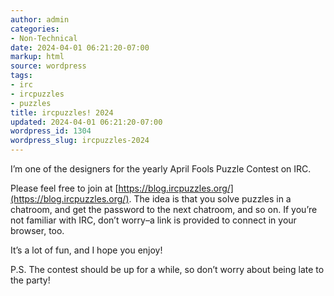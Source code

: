 ```yaml
---
author: admin
categories:
- Non-Technical
date: 2024-04-01 06:21:20-07:00
markup: html
source: wordpress
tags:
- irc
- ircpuzzles
- puzzles
title: ircpuzzles! 2024
updated: 2024-04-01 06:21:20-07:00
wordpress_id: 1304
wordpress_slug: ircpuzzles-2024
---
```

I’m one of the designers for the yearly April Fools Puzzle Contest on IRC.

Please feel free to join at [https://blog.ircpuzzles.org/](https://blog.ircpuzzles.org/). The idea is that you solve puzzles in a chatroom, and get the password to the next chatroom, and so on. If you’re not familiar with IRC, don’t worry–a link is provided to connect in your browser, too.

It’s a lot of fun, and I hope you enjoy!

P.S. The contest should be up for a while, so don’t worry about being late to the party!
